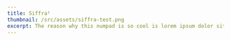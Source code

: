 ```yaml
---
title: Siffra¹
thumbnail: /src/assets/siffra-test.png
excerpt: The reason why this numpad is so cool is lorem ipsum dolor sit amet, consectetur adipiscing elit. Ut et massa mi. Aliquam in hendrerit urna. Pellentesque sit amet sapien fringilla.
---
```

